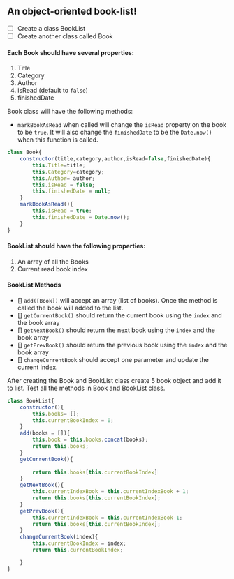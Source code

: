 ## An object-oriented book-list!

- [ ] Create a class BookList
- [ ] Create another class called Book

#### Each Book should have several properties:

1. Title
2. Category
3. Author
4. isRead (default to `false`)
5. finishedDate

Book class will have the following methods:

- `markBookAsRead` when called will change the `isRead` property on the book to be `true`. It will also change the `finishedDate` to be the `Date.now()` when this function is called.

```js
class Book{
    constructor(title,category,author,isRead=false,finishedDate){
        this.Title=title;
        this.Category=category;
        this.Author= author;
        this.isRead = false;
        this.finishedDate = null;
    }
    markBookAsRead(){
        this.isRead = true;
        this.finishedDate = Date.now();
    }
}
```


#### BookList should have the following properties:

1. An array of all the Books
2. Current read book index

#### BookList Methods

- [] `add([Book])` will accept an array (list of books). Once the method is called the book will added to the list.
- [] `getCurrentBook()` should return the current book using the `index` and the book array
- [] `getNextBook()` should return the next book using the `index` and the book array
- [] `getPrevBook()` should return the previous book using the `index` and the book array
- [] `changeCurrentBook` should accept one parameter and update the current index.

After creating the Book and BookList class create 5 book object and add it to list. Test all the methods in Book and BookList class.

```js
class BookList{
    constructor(){
        this.books= [];
        this.currentBookIndex = 0;
    }
    add(books = []){
        this.book = this.books.concat(books);
        return this.books;
    }
    getCurrentBook(){
        
        return this.books[this.currentBookIndex]
    }
    getNextBook(){
        this.currentIndexBook = this.currentIndexBook + 1;
        return this.books[this.currentBookIndex];
    }
    getPrevBook(){
        this.currentIndexBook = this.currentIndexBook-1;
        return this.books[this.currentBookIndex];
    }
    changeCurrentBook(index){
        this.currentBookIndex = index;
        return this.currentBookIndex;

    }
}
```